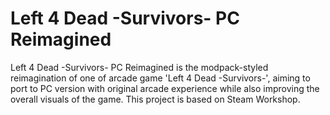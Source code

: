 # Left 4 Dead -Survivors- PC Reimagined
Left 4 Dead -Survivors- PC Reimagined is the modpack-styled reimagination of one of arcade game 'Left 4 Dead -Survivors-', aiming to port to PC version with original arcade experience while also improving the overall visuals of the game. This project is based on Steam Workshop.
